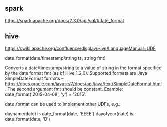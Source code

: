 ## spark
https://spark.apache.org/docs/2.3.0/api/sql/#date_format


## hive
https://cwiki.apache.org/confluence/display/Hive/LanguageManual+UDF

date_format(date/timestamp/string ts, string fmt)	

Converts a date/timestamp/string to a value of string in the format specified by the date format fmt (as of Hive 1.2.0). Supported formats are Java SimpleDateFormat formats – https://docs.oracle.com/javase/7/docs/api/java/text/SimpleDateFormat.html. The second argument fmt should be constant. Example: date_format('2015-04-08', 'y') = '2015'.

date_format can be used to implement other UDFs, e.g.:

dayname(date) is date_format(date, 'EEEE')
dayofyear(date) is date_format(date, 'D')

